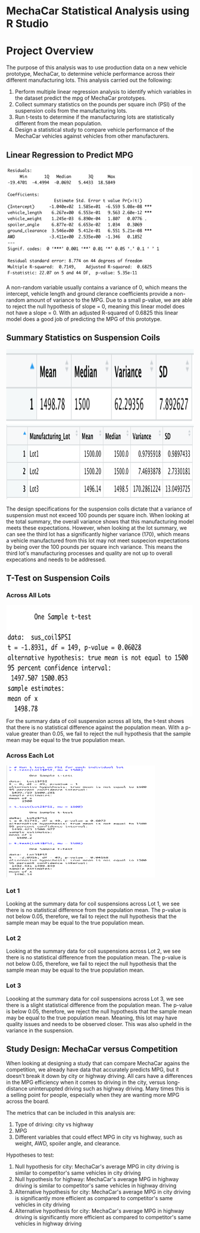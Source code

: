 # MechaCar Statistical Analysis using R Studio

# Project Overview
The purpose of this analysis was to use production data on a new vehicle prototype, MechaCar, to determine vehicle performance across their different manufacturing lots. This analysis carried out the following:

1. Perform multiple linear regression analysis to identify which variables in the dataset predict the mpg of MechaCar prototypes.
2. Collect summary statistics on the pounds per square inch (PSI) of the suspension coils from the manufacturing lots.
3. Run t-tests to determine if the manufacturing lots are statistically different from the mean population.
4. Design a statistical study to compare vehicle performance of the MechaCar vehicles against vehicles from other manufacturers. 

## Linear Regression to Predict MPG
<img src="Resources/linear_regression.png" width="500" height="300">

A non-random variable usually contains a variance of 0, which means the intercept, vehicle length and ground clerance coefficients provide a non-random amount of variance to the MPG. 
Due to a small p-value, we are able to reject the null hypothesis of slope = 0, meaning this linear model does not have a slope = 0. 
With an adjusted R-squared of 0.6825 this linear model does a good job of predicting the MPG of this prototype. 

## Summary Statistics on Suspension Coils
<img src="Resources/total_summary.png" width="650" height="200">
<img src="Resources/lot_summary.png" width="650" height="200">

The design specifications for the suspension coils dictate that a variance of suspension must not exceed 100 pounds per square inch. When looking at the total summary, the overall variance shows that this manufacturing model meets these expectations. However, when looking at the lot summary, we can see the third lot has a significantly higher variance (170), which means a vehicle manufactured from this lot may not meet suspecion expectations by being over the 100 pounds per square inch variance. This means the third lot's manufacturing processes and quality are not up to overall expecations and needs to be addressed. 

## T-Test on Suspension Coils

### Across All Lots
<img src="Resources/ttest_alllots.png" width="500" height="300">
For the summary data of coil suspension across all lots, the t-test shows that there is no statistical difference against the population mean. With a p-value greater than 0.05, we fail to reject the null hypothesis that the sample mean may be equal to the true population mean.

### Across Each Lot
<img src="Resources/ttest_eachlot.png" width="400" height="300">

### Lot 1 
Looking at the summary data for coil suspensions across Lot 1, we see there is no statistical difference from the population mean. The p-value is not below 0.05, therefore, we fail to reject the null hypothesis that the sample mean may be equal to the true population mean.

### Lot 2
Looking at the summary data for coil suspensions across Lot 2, we see there is no statistical difference from the population mean. The p-value is not below 0.05, therefore, we fail to reject the null hypothesis that the sample mean may be equal to the true population mean. 

### Lot 3
Loooking at the summary data for coil suspensions across Lot 3, we see there is a slight statistical difference from the population mean. The p-value is below 0.05, therefore, we reject the null hypothesis that the sample mean may be equal to the true population mean. Meaning, this lot may have quality issues and needs to be observed closer. This was also upheld in the variance in the suspension. 

## Study Design: MechaCar versus Competition
When looking at designing a study that can compare MechaCar agains the competition, we already have data that accurately predicts MPG, but it doesn't break it down by city or highway driving. All cars have a differences in the MPG efficiency when it comes to driving in the city, versus long-distance uninteruppted driving such as highway driving. Many times this is a selling point for people, especially when they are wanting more MPG across the board. 

The metrics that can be included in this analysis are:

1. Type of driving: city vs highway
2. MPG
3. Different variables that could effect MPG in city vs highway, such as weight, AWD, spoiler angle, and clearance.

Hypotheses to test:

1. Null hypothesis for city: MechaCar's average MPG in city driving is similar to competitor's same vehicles in city driving
2. Null hypothesis for highway: MechaCar's average MPG in highway driving is similar to competitor's same vehicles in highway driving
3. Alternative hypothesis for city: MechaCar's average MPG in city driving is significantly more efficient as compared to competitor's same vehicles in city driving
4. Alternative hypothesis for city: MechaCar's average MPG in highway driving is significantly more efficient as compared to competitor's same vehicles in highway driving
